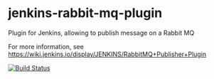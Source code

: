 # jenkins-rabbit-mq-plugin

Plugin for Jenkins, allowing to publish message on a Rabbit MQ

For more information, see https://wiki.jenkins.io/display/JENKINS/RabbitMQ+Publisher+Plugin

[![Build Status](https://ci.jenkins.io/job/Plugins/job/rabbitmq-publisher-plugin/job/master/badge/icon)](https://ci.jenkins.io/job/Plugins/job/rabbitmq-publisher-plugin/job/master/)
